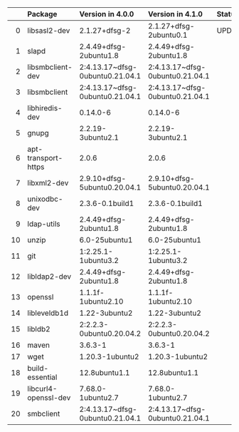 <!-- markdown-link-check-disable -->

|    | Package              | Version in 4.0.0                | Version in 4.1.0                | Status   |
|---:|:---------------------|:--------------------------------|:--------------------------------|:---------|
|  0 | libsasl2-dev         | 2.1.27+dfsg-2                   | 2.1.27+dfsg-2ubuntu0.1          | UPDATED  |
|  1 | slapd                | 2.4.49+dfsg-2ubuntu1.8          | 2.4.49+dfsg-2ubuntu1.8          |          |
|  2 | libsmbclient-dev     | 2:4.13.17~dfsg-0ubuntu0.21.04.1 | 2:4.13.17~dfsg-0ubuntu0.21.04.1 |          |
|  3 | libsmbclient         | 2:4.13.17~dfsg-0ubuntu0.21.04.1 | 2:4.13.17~dfsg-0ubuntu0.21.04.1 |          |
|  4 | libhiredis-dev       | 0.14.0-6                        | 0.14.0-6                        |          |
|  5 | gnupg                | 2.2.19-3ubuntu2.1               | 2.2.19-3ubuntu2.1               |          |
|  6 | apt-transport-https  | 2.0.6                           | 2.0.6                           |          |
|  7 | libxml2-dev          | 2.9.10+dfsg-5ubuntu0.20.04.1    | 2.9.10+dfsg-5ubuntu0.20.04.1    |          |
|  8 | unixodbc-dev         | 2.3.6-0.1build1                 | 2.3.6-0.1build1                 |          |
|  9 | ldap-utils           | 2.4.49+dfsg-2ubuntu1.8          | 2.4.49+dfsg-2ubuntu1.8          |          |
| 10 | unzip                | 6.0-25ubuntu1                   | 6.0-25ubuntu1                   |          |
| 11 | git                  | 1:2.25.1-1ubuntu3.2             | 1:2.25.1-1ubuntu3.2             |          |
| 12 | libldap2-dev         | 2.4.49+dfsg-2ubuntu1.8          | 2.4.49+dfsg-2ubuntu1.8          |          |
| 13 | openssl              | 1.1.1f-1ubuntu2.10              | 1.1.1f-1ubuntu2.10              |          |
| 14 | libleveldb1d         | 1.22-3ubuntu2                   | 1.22-3ubuntu2                   |          |
| 15 | libldb2              | 2:2.2.3-0ubuntu0.20.04.2        | 2:2.2.3-0ubuntu0.20.04.2        |          |
| 16 | maven                | 3.6.3-1                         | 3.6.3-1                         |          |
| 17 | wget                 | 1.20.3-1ubuntu2                 | 1.20.3-1ubuntu2                 |          |
| 18 | build-essential      | 12.8ubuntu1.1                   | 12.8ubuntu1.1                   |          |
| 19 | libcurl4-openssl-dev | 7.68.0-1ubuntu2.7               | 7.68.0-1ubuntu2.7               |          |
| 20 | smbclient            | 2:4.13.17~dfsg-0ubuntu0.21.04.1 | 2:4.13.17~dfsg-0ubuntu0.21.04.1 |          |